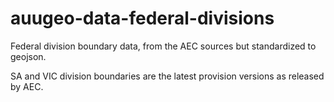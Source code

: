 # auugeo-data-federal-divisions

Federal division boundary data, from the AEC sources but standardized to geojson.

SA and VIC division boundaries are the latest provision versions as released by AEC.

